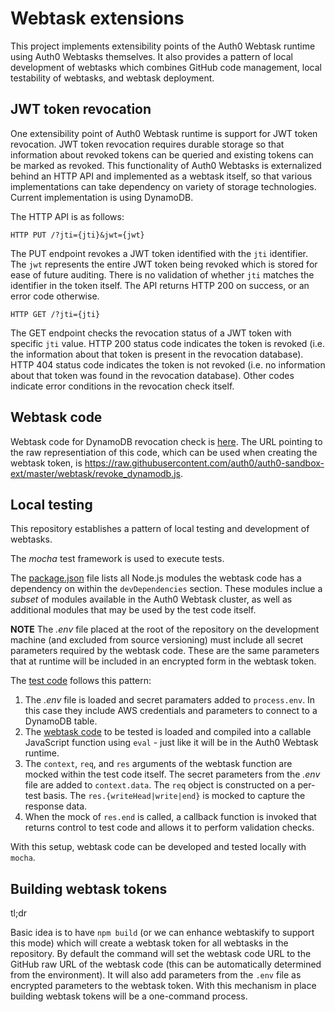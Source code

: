 # Webtask extensions
 
This project implements extensibility points of the Auth0 Webtask runtime using Auth0 Webtasks themselves. It also provides a pattern of local development of webtasks which combines GitHub code management, local testability of webtasks, and webtask deployment. 

## JWT token revocation

One extensibility point of Auth0 Webtask runtime is support for JWT token revocation. JWT token revocation requires durable storage so that information about revoked tokens can be queried and existing tokens can be marked as revoked. This functionality of Auth0 Webtasks is externalized behind an HTTP API and implemented as a webtask itself, so that various implementations can take dependency on variety of storage technologies. Current implementation is using DynamoDB.

The HTTP API is as follows:

```
HTTP PUT /?jti={jti}&jwt={jwt}
```

The PUT endpoint revokes a JWT token identified with the `jti` identifier. The `jwt` represents the entire JWT token being revoked which is stored for ease of future auditing. There is no validation of whether `jti` matches the identifier in the token itself. The API returns HTTP 200 on success, or an error code otherwise. 

```
HTTP GET /?jti={jti}
```

The GET endpoint checks the revocation status of a JWT token with specific `jti` value. HTTP 200 status code indicates the token is revoked (i.e. the information about that token is present in the revocation database). HTTP 404 status code indicates the token is not revoked (i.e. no information about that token was found in the revocation database). Other codes indicate error conditions in the revocation check itself. 

## Webtask code

Webtask code for DynamoDB revocation check is [here](https://github.com/auth0/auth0-sandbox-ext/blob/master/webtask/revoke_dynamodb.js). The URL pointing to the raw representiation of this code, which can be used when creating the webtask token, is https://raw.githubusercontent.com/auth0/auth0-sandbox-ext/master/webtask/revoke_dynamodb.js. 

## Local testing

This repository establishes a pattern of local testing and development of webtasks. 

The *mocha* test framework is used to execute tests. 

The [package.json](https://github.com/auth0/auth0-sandbox-ext/blob/master/package.json) file lists all Node.js modules the webtask code has a dependency on within the `devDependencies` section. These modules inclue a *subset* of modules available in the Auth0 Webtask cluster, as well as additional modules that may be used by the test code itself. 

**NOTE** The *.env* file placed at the root of the repository on the development machine (and excluded from source versioning) must include all secret parameters required by the webtask code. These are the same parameters that at runtime will be included in an encrypted form in the webtask token. 

The [test code](https://github.com/auth0/auth0-sandbox-ext/blob/master/test/tests.js) follows this pattern: 

1. The *.env* file is loaded and secret paramaters added to `process.env`. In this case they include AWS credentials and parameters to connect to a DynamoDB table.  
2. The [webtask code](https://github.com/auth0/auth0-sandbox-ext/blob/master/webtask/revoke_dynamodb.js) to be tested is loaded and compiled into a callable JavaScript function using `eval` - just like it will be in the Auth0 Webtask runtime. 
3. The `context`, `req`, and `res` arguments of the webtask function are mocked within the test code itself. The secret parameters from the *.env* file are added to `context.data`. The `req` object is constructed on a per-test basis. The `res.{writeHead|write|end}` is mocked to capture the response data. 
4. When the mock of `res.end` is called, a callback function is invoked that returns control to test code and allows it to perform validation checks. 

With this setup, webtask code can be developed and tested locally with `mocha`. 

## Building webtask tokens

tl;dr

Basic idea is to have `npm build` (or we can enhance webtaskify to support this mode) which will create a webtask token for all webtasks in the repository. By default the command will set the webtask code URL to the GitHub raw URL of the webtask code (this can be automatically determined from the environment). It will also add parameters from the `.env` file as encrypted parameters to the webtask token. With this mechanism in place building webtask tokens will be a one-command process.
